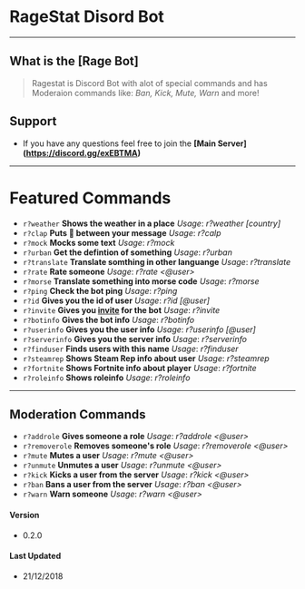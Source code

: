 # RageStat Disord Bot

----
## What is the [Rage Bot]
> Ragestat is Discord Bot with alot of special commands and has Moderaion commands like: *Ban, Kick, Mute, Warn* and more!

## Support
* If you have any questions feel free to join the **[Main Server] (https://discord.gg/exEBTMA)**
----

# Featured Commands

* `r?weather` **Shows the weather in a place** _Usage_: *r?weather <place> [country]*
* `r?clap` **Puts 👏 between your message** _Usage_: *r?calp <text>*
* `r?mock` **Mocks some text** _Usage_: *r?mock <text>*
* `r?urban` **Get the defintion of something** _Usage_: *r?urban <word>*
* `r?translate` **Translate somthing in other languange** _Usage_: *r?translate <language> <word>*
* `r?rate` **Rate someone** _Usage_: *r?rate <@user>*
* `r?morse` **Translate something into morse code** _Usage_: *r?morse <word>*
* `r?ping` **Check the bot ping** _Usage_: *r?ping*
* `r?id` **Gives you the id of user** _Usage_: *r?id [@user]*
* `r?invite` **Gives you [invite](https://discordapp.com/oauth2/authorize?client_id=417345362496585728&scope=bot&permissions=2146958591) for the bot** _Usage_: *r?invite*
* `r?botinfo` **Gives the bot info** _Usage_: *r?botinfo*
* `r?userinfo` **Gives you the user info** _Usage_: *r?userinfo [@user]*
* `r?serverinfo` **Gives you the server info** _Usage_: *r?serverinfo*
* `r?finduser`  **Finds users with this name** _Usage_: *r?finduser <name>*
* `r?steamrep` **Shows Steam Rep info about user** _Usage_: *r?steamrep <SteamID64>*
* `r?fortnite` **Shows Fortnite info about player** _Usage_: *r?fortnite <Nickname>*
* `r?roleinfo` **Shows roleinfo** _Usage_: *r?roleinfo <role>*
----

## Moderation Commands

* `r?addrole` **Gives someone a role** _Usage_: *r?addrole <@user> <role>*
* `r?removerole` **Removes someone's role** _Usage_: *r?removerole <@user> <role>*
* `r?mute` **Mutes a user** _Usage_: *r?mute <@user> <time>*
* `r?unmute` **Unmutes a user** _Usage_: *r?unmute <@user>*
* `r?kick` **Kicks a user from the server** _Usage_: *r?kick <@user> <reason>*
* `r?ban` **Bans a user from the server** _Usage_: *r?ban <@user> <reason>*
* `r?warn` **Warn someone** _Usage_: *r?warn <@user> <reason>*
  
#### Version

*  0.2.0

#### Last Updated

* 21/12/2018


